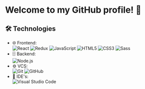 # Welcome to my GitHub profile! 👋

## 🛠 Technologies
- 🌐 Frontend:  
  ![React](https://img.shields.io/badge/-React-61DAFB?logo=react&logoColor=white)
  ![Redux](https://img.shields.io/badge/-Redux-764ABC?logo=redux&logoColor=white)
  ![JavaScript](https://img.shields.io/badge/-JavaScript-F7DF1E?logo=javascript&logoColor=black)
  ![HTML5](https://img.shields.io/badge/-HTML5-E34F26?logo=html5&logoColor=white)
  ![CSS3](https://img.shields.io/badge/-CSS3-1572B6?logo=css3&logoColor=white)
  ![Sass](https://img.shields.io/badge/-Sass-CC6699?logo=sass&logoColor=white)
- 🗄 Backend:  
  ![Node.js](https://img.shields.io/badge/-Node.js-339933?logo=node.js&logoColor=white)
- ⚙️ VCS:  
  ![Git](https://img.shields.io/badge/-Git-F05032?logo=git&logoColor=white)
  ![GitHub](https://img.shields.io/badge/-GitHub-181717?logo=github&logoColor=white)
- 🔧 IDE's:  
  ![Visual Studio Code](https://img.shields.io/badge/-Visual%20Studio%20Code-007ACC?logo=visualstudiocode&logoColor=white)
